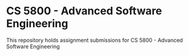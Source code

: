 # CS 5800 - Advanced Software Engineering

This repository holds assignment submissions for CS 5800 - Advanced Software Engineering
